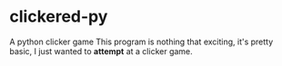 # clickered-py
A python clicker game
This program is nothing that exciting, it's pretty basic, I just wanted to **attempt** at a clicker game.
